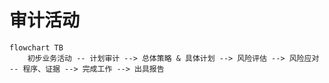 # 审计活动

```mermaid
flowchart TB
    初步业务活动 -- 计划审计 --> 总体策略 & 具体计划 --> 风险评估 --> 风险应对 -- 程序、证据 --> 完成工作 --> 出具报告
```